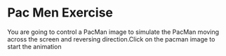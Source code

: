 # Pac Men Exercise

You are going to control a PacMan image to simulate the PacMan moving across the screen and reversing direction.Click on the pacman image to start the animation


